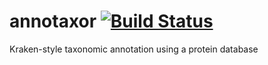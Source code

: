 annotaxor [![Build Status](https://magnum.travis-ci.com/abremges/annotaxor.svg?token=Ebg4XZAcowyajM89NgpH)](https://magnum.travis-ci.com/abremges/annotaxor)
=========

Kraken-style taxonomic annotation using a protein database
